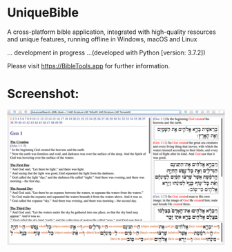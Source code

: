 # UniqueBible
A cross-platform bible application, integrated with high-quality resources and unique features, running offline in Windows, macOS and Linux

... development in progress ...(developed with Python [version: 3.7.2])

Please visit <a href="https://BibleTools.app" target="_blank">https://BibleTools.app</a> for further information.

# Screenshot:

<img src="screenshot.png">
